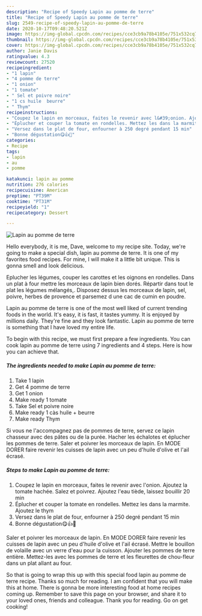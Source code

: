 ```yaml
---
description: "Recipe of Speedy Lapin au pomme de terre"
title: "Recipe of Speedy Lapin au pomme de terre"
slug: 2549-recipe-of-speedy-lapin-au-pomme-de-terre
date: 2020-10-17T09:48:20.521Z
image: https://img-global.cpcdn.com/recipes/cce3cb9a78b4105e/751x532cq70/lapin-au-pomme-de-terre-photo-principale-de-la-recette.jpg
thumbnail: https://img-global.cpcdn.com/recipes/cce3cb9a78b4105e/751x532cq70/lapin-au-pomme-de-terre-photo-principale-de-la-recette.jpg
cover: https://img-global.cpcdn.com/recipes/cce3cb9a78b4105e/751x532cq70/lapin-au-pomme-de-terre-photo-principale-de-la-recette.jpg
author: Janie Davis
ratingvalue: 4.3
reviewcount: 27520
recipeingredient:
- "1 lapin"
- "4 pomme de terre"
- "1 onion"
- "1 tomate"
- " Sel et poivre noire"
- "1 cs huile  beurre"
- " Thym"
recipeinstructions:
- "Coupez le lapin en morceaux, faites le revenir avec l&#39;onion. Ajoutez la tomate hachée. Salez et poivrez. Ajoutez l&#39;eau tiède, laissez bouillir 20 min"
- "Éplucher et couper la tomate en rondelles. Mettez les dans la marmite. Ajoutez le thym"
- "Versez dans le plat de four, enfourner à 250 degré pendant 15 min"
- "Bonne dégustation😋👍💖"
categories:
- Recipe
tags:
- lapin
- au
- pomme

katakunci: lapin au pomme 
nutrition: 276 calories
recipecuisine: American
preptime: "PT39M"
cooktime: "PT31M"
recipeyield: "1"
recipecategory: Dessert

---
```



![Lapin au pomme de terre](https://img-global.cpcdn.com/recipes/cce3cb9a78b4105e/751x532cq70/lapin-au-pomme-de-terre-photo-principale-de-la-recette.jpg)

Hello everybody, it is me, Dave, welcome to my recipe site. Today, we're going to make a special dish, lapin au pomme de terre. It is one of my favorites food recipes. For mine, I will make it a little bit unique. This is gonna smell and look delicious.

Eplucher les légumes, couper les carottes et les oignons en rondelles. Dans un plat à four mettre les morceaux de lapin bien dorés. Répartir dans tout le plat les légumes mélangés,. Disposez dessus les morceaux de lapin, sel, poivre, herbes de provence et parsemez d une cac de cumin en poudre.

Lapin au pomme de terre is one of the most well liked of current trending foods in the world. It's easy, it is fast, it tastes yummy. It is enjoyed by millions daily. They're fine and they look fantastic. Lapin au pomme de terre is something that I have loved my entire life.


To begin with this recipe, we must first prepare a few ingredients. You can cook lapin au pomme de terre using 7 ingredients and 4 steps. Here is how you can achieve that.

<!--inarticleads1-->

##### The ingredients needed to make Lapin au pomme de terre:

1. Take 1 lapin
1. Get 4 pomme de terre
1. Get 1 onion
1. Make ready 1 tomate
1. Take  Sel et poivre noire
1. Make ready 1 càs huile + beurre
1. Make ready  Thym


Si vous ne l&#39;accompagnez pas de pommes de terre, servez ce lapin chasseur avec des pâtes ou de la purée. Hacher les échalotes et éplucher les pommes de terre. Saler et poivrer les morceaux de lapin. En MODE DORER faire revenir les cuisses de lapin avec un peu d&#39;huile d&#39;olive et l&#39;ail écrasé. 

<!--inarticleads2-->

##### Steps to make Lapin au pomme de terre:

1. Coupez le lapin en morceaux, faites le revenir avec l&#39;onion. Ajoutez la tomate hachée. Salez et poivrez. Ajoutez l&#39;eau tiède, laissez bouillir 20 min
1. Éplucher et couper la tomate en rondelles. Mettez les dans la marmite. Ajoutez le thym
1. Versez dans le plat de four, enfourner à 250 degré pendant 15 min
1. Bonne dégustation😋👍💖


Saler et poivrer les morceaux de lapin. En MODE DORER faire revenir les cuisses de lapin avec un peu d&#39;huile d&#39;olive et l&#39;ail écrasé. Mettre le bouillon de volaille avec un verre d&#39;eau pour la cuisson. Ajouter les pommes de terre entière. Mettez-les avec les pommes de terre et les fleurettes de chou-fleur dans un plat allant au four. 

So that is going to wrap this up with this special food lapin au pomme de terre recipe. Thanks so much for reading. I am confident that you will make this at home. There is gonna be more interesting food at home recipes coming up. Remember to save this page on your browser, and share it to your loved ones, friends and colleague. Thank you for reading. Go on get cooking!
